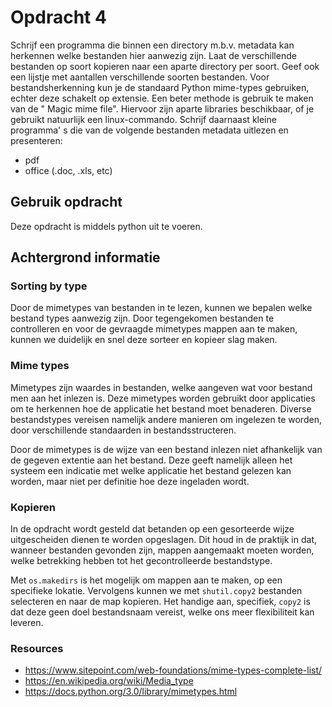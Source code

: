 # Opdracht 4

Schrijf een programma die binnen een directory m.b.v. metadata kan herkennen welke bestanden hier
aanwezig zijn. Laat de verschillende bestanden op soort kopieren naar een aparte directory per soort. Geef
ook een lijstje met aantallen verschillende soorten bestanden.
Voor bestandsherkenning kun je de standaard Python mime-types gebruiken, echter deze schakelt op
extensie. Een beter methode is gebruik te maken van de " Magic mime file". Hiervoor zijn aparte libraries
beschikbaar, of je gebruikt natuurlijk een linux-commando.
Schrijf daarnaast kleine programma' s die van de volgende bestanden metadata uitlezen en presenteren:
- pdf
- office (.doc, .xls, etc)

## Gebruik opdracht
Deze opdracht is middels python uit te voeren.

## Achtergrond informatie

### Sorting by type
Door de mimetypes van bestanden in te lezen, kunnen we bepalen welke bestand types aanwezig zijn.
Door tegengekomen bestanden te controlleren en voor de gevraagde mimetypes mappen aan te maken,
kunnen we duidelijk en snel deze sorteer en kopieer slag maken.

### Mime types
Mimetypes zijn waardes in bestanden, welke aangeven wat voor bestand men aan het
inlezen is. Deze mimetypes worden gebruikt door applicaties om te herkennen hoe de
applicatie het bestand moet benaderen. Diverse bestandstypes vereisen namelijk andere manieren
om ingelezen te worden, door verschillende standaarden in bestandsstructeren.

Door de mimetypes is de wijze van een bestand inlezen niet afhankelijk van de gegeven
extentie aan het bestand. Deze geeft namelijk alleen het systeem een indicatie met welke
applicatie het bestand gelezen kan worden, maar niet per definitie hoe deze ingeladen wordt.

### Kopieren
In de opdracht wordt gesteld dat betanden op een gesorteerde wijze uitgescheiden dienen te worden
opgeslagen. Dit houd in de praktijk in dat, wanneer bestanden gevonden zijn, mappen aangemaakt moeten
worden, welke betrekking hebben tot het gecontrolleerde bestandstype.

Met ``os.makedirs`` is het mogelijk om mappen aan te maken, op een specifieke lokatie. Vervolgens kunnen we
met ``shutil.copy2`` bestanden selecteren en naar de map kopieren. Het handige aan, specifiek, ``copy2`` is
dat deze geen doel bestandsnaam vereist, welke ons meer flexibiliteit kan leveren.

### Resources
- https://www.sitepoint.com/web-foundations/mime-types-complete-list/
- https://en.wikipedia.org/wiki/Media_type
- https://docs.python.org/3.0/library/mimetypes.html